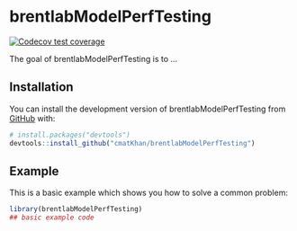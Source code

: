 
# brentlabModelPerfTesting

<!-- badges: start -->
  [![Codecov test coverage](https://codecov.io/gh/cmatKhan/brentlabModelPerfTesting/branch/main/graph/badge.svg)](https://app.codecov.io/gh/cmatKhan/brentlabModelPerfTesting?branch=main)
<!-- badges: end -->

The goal of brentlabModelPerfTesting is to ...

## Installation

You can install the development version of brentlabModelPerfTesting from [GitHub](https://github.com/) with:

``` r
# install.packages("devtools")
devtools::install_github("cmatKhan/brentlabModelPerfTesting")
```

## Example

This is a basic example which shows you how to solve a common problem:

``` r
library(brentlabModelPerfTesting)
## basic example code
```


